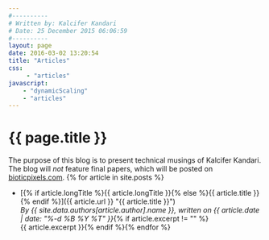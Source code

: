 ```yaml
---
#----------
# Written by: Kalcifer Kandari
# Date: 25 December 2015 06:06:59
#----------
layout: page
date: 2016-03-02 13:20:54
title: "Articles"
css:
     - "articles"
javascript:
    - "dynamicScaling"
    - "articles"
---
```


# {{ page.title }}

The purpose of this blog is to present technical musings of Kalcifer Kandari. The blog will *not* feature final papers, which will be posted on [bioticpixels.com](http://bioticpixels.com/articles "bioticpixels.com/articles").
{% for article in site.posts %}
- [{% if article.longTitle %}{{ article.longTitle }}{% else %}{{ article.title }}{% endif %}]({{ article.url }} "{{ article.title }}")  
*By {{ site.data.authors[article.author].name }}, written on {{ article.date | date: "%-d %B %Y %T" }}*{% if article.excerpt != "" %}  
{{ article.excerpt }}{% endif %}{% endfor %}